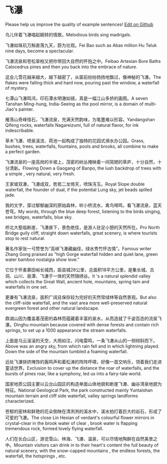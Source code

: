 # 飞瀑

Please help us improve the quality of example sentences! [Edit on Github](https://github.com/jiyushe/jiyu-example-sentence-source/blob/main/chinese/feipu.md)

<p><span class="chinese">鸟儿伴着飞瀑唱起婉转的情歌。</span><span class="english">Melodious birds sing madrigals.</span></p>

<p><span class="chinese">飞瀑如珠玑万斛直落九天，蔚为壮观。</span><span class="english">Fei Bao such as Abas million Hu Teluk nine days, become a spectacular.</span></p>

<p><span class="chinese">飞瀑流泉和苍松翠柏又把你带回大自然的怀抱之中。</span><span class="english">Feibao Artesian Bore Baths Calocedrus pines and then you back into the embrace of nature.</span></p>

<p><span class="chinese">这会儿雪花越来越大，越下越密了，从窗前纷纷扬扬地飘过，像神秘的飞瀑。</span><span class="english">The flakes were falling thick and hard now, pouring past the window, a waterfall of mystery.</span></p>

<p><span class="chinese">七潭山飞瀑鸣鸿，印石潭水明澈如镜，真是一幅江山多娇的画图。</span><span class="english">A seven Tanshan Ming-hung, India-Seeing as the pool mirror, is a domain of multi-Jiao's painter.</span></p>

<p><span class="chinese">雁荡山奇峰怪石，飞瀑流泉，充满天然韵味，为笔墨难以形容。</span><span class="english">Yandangshan Qifeng rocks, waterfalls Nagareizumi, full of natural flavor, for ink indescribable.</span></p>

<p><span class="chinese">草木飞瀑、喷泉溪流、荷池一起构成了独特的花园式濒水办公园。</span><span class="english">Grass, bushes, trees, waterfalls, fountains, pools and brooks, all combine to make a perfect garden.</span></p>

<p><span class="chinese">飞瀑流泉的一座高岗的半坡上，茂密的树丛掩映着一间简陋的草庐，十分自然，十分清新。</span><span class="english">Flowing Down a Gaogang of Banpo, the lush backdrop of trees with a simple , very natural, very fresh.</span></p>

<p><span class="chinese">王家坡双瀑，飞瀑成双，势若二龙倚天，喷珠泻玉。</span><span class="english">Royal Slope double waterfall, the founder of dual, if the potential Lung sky, jet beads spilled jade.</span></p>

<p><span class="chinese">我的文字，穿过郁郁幽深的原始森林，听小桥流水，禽鸟啼鸣，看飞瀑流泉，蓝天苍穹。</span><span class="english">My words, through the blue deep forest, listening to the birds singing, see bridges, waterfalls, blue sky.</span></p>

<p><span class="chinese">桥北大壑临断崖，飞瀑直下，景色绝佳，是游人驻足小憩的天然所在。</span><span class="english">Pro North Bridge gully cliff, straight down waterfalls, great scenery, is where tourists stop to rest natural.</span></p>

<p><span class="chinese">著名作家张一弓赞誉为“高峡飞瀑藏幽径，绿水秀竹怀古情”。</span><span class="english">Famous writer Zhang Gong praised as "high Gorge waterfall hidden and quiet lane, green water bamboo nostalgia show love."</span></p>

<p><span class="chinese">它位于怀柔慕田峪长城西，距县城28公里，总面积18平方公里，是集长城、古洞、山川、泉潭、飞瀑于一体的天然锦绣谷。</span><span class="english">It 's a natural splendid valley which collects the Great Wall, ancient hole, mountains, spring tam and waterfalls in one set.</span></p>

<p><span class="chinese">更兼有飞瀑流泉，面积广阔且保存较为完好的天然常绿林等自然景观。</span><span class="english">But also the cliff-side waterfall, and the vast area more well-preserved natural evergreen forest and other natural landscape.</span></p>

<p><span class="chinese">鼎湖山因为覆盖着茂密的森林而蕴藏着丰富的泉水，从而造就了千姿百态的流泉飞瀑。</span><span class="english">Dinghu mountain because covered with dense forests and contain rich springs, to set up a 1000 appearance the stream waterfalls.</span></p>

<p><span class="chinese">上面是乌云滚滚的天空，大雨如注，闪电雷鸣，一条飞瀑从山的一侧倾斜而下。</span><span class="english">Above was an angry sky, from which rain fell and in which lightning played. Down the side of the mountain tumbled a foaming waterfall.</span></p>

<p><span class="chinese">远处飞瀑排挤掩饰的轰鸣声和着松涛的阵阵呼啸，好像一首交响乐，领着我们走进童话世界。</span><span class="english">Exclusion to cover up the distance the roar of waterfalls, and the bursts of pines roar, like a symphony, led us into a fairy-tale world.</span></p>

<p><span class="chinese">国家地质公园主要以云台山园区的构造单面山体地貌和断崖飞瀑、幽谷清泉地貌为特征。</span><span class="english">National Geological Park, the park constructed mainly Yuntaishan mountain terrain and cliff side waterfall, valley springs landforms characterized.</span></p>

<p><span class="chinese">苍郁的密林和鲜艳的花朵倒映在清洌洌的溪水中，溪水拍打着巨大的岩石，形成了可爱的飞瀑。</span><span class="english">The close Lin Hexian of verdant's colourful flower mirrors in crystal-clear in the brook water of clear , brook water is flapping tremendous rock, formed lovely flying waterfall.</span></p>

<p><span class="chinese">人们在长白山区，游览雪山、林海、飞瀑、温泉，可以尽情地陶醉在自然美景之中。</span><span class="english">Mountain visitors can drink in to their heart's content the full beauty of natural scenery, with the snow-capped mountains , the endless forests, the waterfall, the hotsprings , etc.</span></p>

